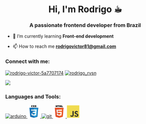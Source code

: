<h1 align="center">Hi, I'm Rodrigo ☕︎</h1>
<h3 align="center">A passionate frontend developer from Brazil</h3>

- 🌱 I’m currently learning **Front-end development**

- 📫 How to reach me **rodrigovictor81@gmail.com**

<h3 align="left">Connect with me:</h3>
<p align="left">
<a href="https://linkedin.com/in/rodrigo-victor-5a7707174" target="blank"><img align="center" src="https://cdn.jsdelivr.net/npm/simple-icons@3.0.1/icons/linkedin.svg" alt="rodrigo-victor-5a7707174" height="30" width="40" /></a>
<a href="https://instagram.com/rodrigo_rvsn" target="blank"><img align="center" src="https://cdn.jsdelivr.net/npm/simple-icons@3.0.1/icons/instagram.svg" alt="rodrigo_rvsn" height="30" width="40" /></a>
</p>
<img height="180em" src="https://github-readme-stats-eight-theta.vercel.app/api/top-langs/?username=RodrigoRVSN&layout=compact&langs_count=8&theme=dracula"/>

<h3 align="left">Languages and Tools:</h3>
<p align="left"> <a href="https://www.arduino.cc/" target="_blank"> <img src="https://cdn.worldvectorlogo.com/logos/arduino-1.svg" alt="arduino" width="40" height="40"/> </a> <a href="https://www.w3schools.com/css/" target="_blank"> <img src="https://raw.githubusercontent.com/devicons/devicon/master/icons/css3/css3-original-wordmark.svg" alt="css3" width="40" height="40"/> </a> <a href="https://git-scm.com/" target="_blank"> <img src="https://www.vectorlogo.zone/logos/git-scm/git-scm-icon.svg" alt="git" width="40" height="40"/> </a> <a href="https://www.w3.org/html/" target="_blank"> <img src="https://raw.githubusercontent.com/devicons/devicon/master/icons/html5/html5-original-wordmark.svg" alt="html5" width="40" height="40"/> </a> <a href="https://developer.mozilla.org/en-US/docs/Web/JavaScript" target="_blank"> <img src="https://raw.githubusercontent.com/devicons/devicon/master/icons/javascript/javascript-original.svg" alt="javascript" width="40" height="40"/> </a> </p>

